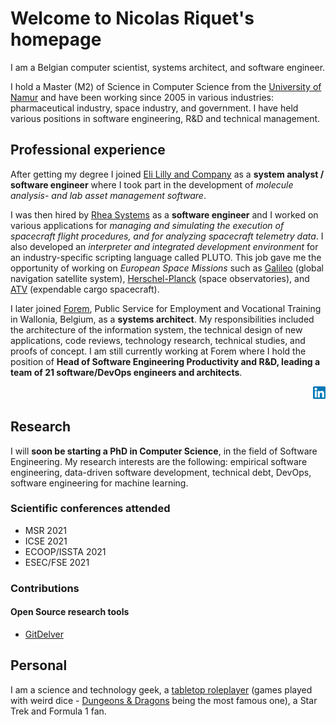 <!-- Global site tag (gtag.js) - Google Analytics -->
<script async src="https://www.googletagmanager.com/gtag/js?id=UA-148953677-1"></script>
<script>
  window.dataLayer = window.dataLayer || [];
  function gtag(){dataLayer.push(arguments);}
  gtag('js', new Date());

  gtag('config', 'UA-148953677-1');
</script>

# Welcome to Nicolas Riquet's homepage

I am a Belgian computer scientist, systems architect, and software engineer.

I hold a Master (M2) of Science in Computer Science from the [University of Namur](https://www.unamur.be/en) and have been working since 2005 in various industries: pharmaceutical industry, space industry, and government. I have held various positions in software engineering, R&D and technical management.

## Professional experience

After getting my degree I joined [Eli Lilly and Company](https://www.lilly.com/) as a **system analyst / software engineer** where I took part in the development of *molecule analysis- and lab asset management software*.

I was then hired by [Rhea Systems](https://www.rheagroup.com/) as a **software engineer** and I worked on various applications for *managing and simulating the execution of spacecraft flight procedures, and for analyzing spacecraft telemetry data*. I also developed an *interpreter and integrated development environment* for an industry-specific scripting language called PLUTO. This job gave me the opportunity of working on *European Space Missions* such as [Galileo](https://www.esa.int/Applications/Navigation/Galileo/What_is_Galileo) (global navigation satellite system), [Herschel-Planck](https://www.esa.int/Science_Exploration/Space_Science/Herschel/ESA_to_launch_two_large_observatories_to_look_deep_into_space_and_time) (space observatories), and [ATV](https://www.esa.int/Science_Exploration/Human_and_Robotic_Exploration/ATV/Mission_concept_and_the_role_of_ATV) (expendable cargo spacecraft).

I later joined [Forem](https://www.leforem.be/what-can-le-forem-do-for-you.html), Public Service for Employment and Vocational Training in Wallonia, Belgium, as a **systems architect**. My responsibilities included the architecture of the information system, the technical design of new applications, code reviews, technology research, technical studies, and proofs of concept. I am still currently working at Forem where I hold the position of **Head of Software Engineering Productivity and R&D, leading a team of 21 software/DevOps engineers and architects**.

<p style="text-align:right;">
<a href="https://www.linkedin.com/in/nicolas-riquet-78a414b7">
  <img src="LinkedIn.png" alt="LinkedIn" style="width:20px;height:20px;">
</a>
</p>

## Research

I will **soon be starting a PhD in Computer Science**, in the field of Software Engineering. My research interests are the following: empirical software engineering, data-driven software development, technical debt, DevOps, software engineering for machine learning.

### Scientific conferences attended

* MSR 2021
* ICSE 2021
* ECOOP/ISSTA 2021
* ESEC/FSE 2021

### Contributions

#### Open Source research tools

* [GitDelver](https://github.com/nicolasriquet/GitDelver)

## Personal

I am a science and technology geek, a [tabletop roleplayer](https://en.wikipedia.org/wiki/Tabletop_role-playing_game) (games played with weird dice - [Dungeons & Dragons](https://dnd.wizards.com/) being the most famous one), a Star Trek and Formula 1 fan.